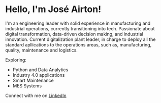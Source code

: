 # Hello, I'm José Airton!

I'm an engineering leader with solid experience in manufacturing and industrial operations, currently transitioning into tech. Passionate about digital transformation, data-driven decision making, and industrial innovation. Current digitalization plant leader, in charge to deploy all the standard apllications to the operations areas, such as, manufacturing, quality, maintenance and logistics.

Exploring:
- Python and Data Analytics
- Industry 4.0 applications
- Smart Maintenance
- MES Systems

Connect with me on [LinkedIn](https://linkedin.com/in/airtonarruda)
